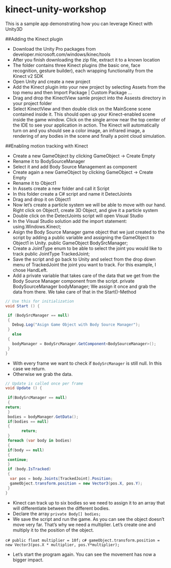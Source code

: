 # kinect-unity-workshop
This is a sample app demonstrating how you can leverage Kinect with Unity3D 


##Adding the Kinect plugin 

* 	Download the Unity Pro packages from developer.microsoft.com/windows/kinec/tools
*	After you finish downloading the zip file, extract it to a known location
*	The folder contains three Kinect plugins (the basic one, face recognition, gesture builder), each wrapping functionality from the Kinect v2 SDK
*	Open Unity and create a new project
*	Add the Kinect plugin into your new project by selecting Assets from the top menu and then Import Package | Custom Package …
*	Drag and drop the KinectView samle project into the Assests directory in your project folder
*	Select KinectView and then double click on the MainScene scene contained inside it. This should open up your Kinect-enabled scene inside the game window. Click on the single arrow near the top center of the IDE to see your application in action. The Kinect will automatically turn on and you should see a color image, an infrared image, a rendering of any bodies in the scene and finally a point cloud simulation.

##Enabling motion tracking with Kinect

*	Create a new GameObject by clicking GameObject -> Create Empty
*	Rename it to BodySourceManager
*	Select it and add Body Source Management as component 
*	Create again a new GameObject  by clicking GameObject -> Create Empty
*	Rename it to Object1 
*	In Assets create a new folder and call it Script
*	In this folder create a C# script and name it DetectJoints 
*	Drag and drop it on Object1
*	Now let’s create a particle system we will be able to move with our hand. Right click on Object1, create 3D Object, and give it a particle system
*	Double click on the DetectJoints script will open Visual Studio 
*	In the Visual Studio solution add the import statement: using.Windows.Kinect;
*	Asign the Body Source Manager game object that we just created to the script by adding a public variable and assigning the GameObject to Object1 in Unity. 
public GameObject BodySrcManager;
*	Create a JointType enum to be able to select the joint you would like to track 
public JointType TrackedJoint;
*	Save the script and go back to Unity and select from the drop down menu of TrackedJoint the joint you want to track. For this example, I chose HandLeft. 
*	Add a private variable that takes care of the data that we get from the Body Source Manager component from the script. 
private BodySourceManager bodyManager;
We assign it once and grab the data from there. We take care of that in the Start()-Method

```c#
// Use this for initialization
void Start () {

 if (BodySrcManager == null)
 {
   Debug.Log("Asign Game Object with Body Source Manager");
 }
   else
 {
   bodyManager = BodySrcManager.GetComponent<BodySourceManager>();
 }
}
```
*	With every frame we want to check if `BodySrcManager` is still null. In this case we return. 
*	Otherwise we grab the data. 

```c#
// Update is called once per frame
void Update () {
	
 if(BodySrcManager == null)
 {
return;
 }
 bodies = bodyManager.GetData();
 if(bodies == null)
 {
       return;
 }
 foreach (var body in bodies)
 {
 if(body == null)
 {
 continue;
 }
 if (body.IsTracked)
 {
  var pos = body.Joints[TrackedJoint].Position;
  gameObject.transform.position = new Vector3(pos.X, pos.Y);
 }
}
```
* Kinect can track up to six bodies so we need to assign it to an array that will differentiate between the different bodies. 
* Declare the array `private Body[] bodies;`
* We save the script and run the game. As you can see the object doesn’t move very far. That’s why we need a multiplier. Let’s create one and multiply it to the position of the object. 

```c# public float multiplier = 10f;```
```c# gameObject.transform.position = new Vector3(pos.X * multiplier, pos.Y*multiplier);```
	
* Let’s start the program again. You can see the movement has now a bigger impact. 

